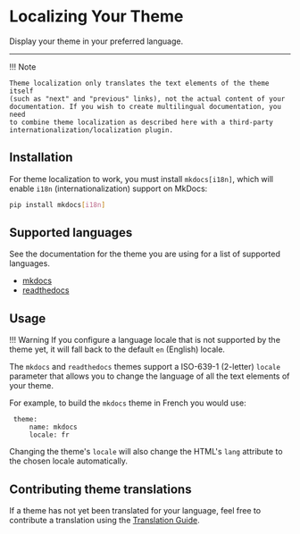 # Localizing Your Theme

Display your theme in your preferred language.

---

!!! Note

    Theme localization only translates the text elements of the theme itself
    (such as "next" and "previous" links), not the actual content of your
    documentation. If you wish to create multilingual documentation, you need
    to combine theme localization as described here with a third-party
    internationalization/localization plugin.

## Installation

For theme localization to work, you must install `mkdocs[i18n]`, which will
enable `i18n` (internationalization) support on MkDocs:

```bash
pip install mkdocs[i18n]
```

## Supported languages

See the documentation for the theme you are using for a list of supported languages.

- [mkdocs]
- [readthedocs]

## Usage

!!! Warning
    If you configure a language locale that is not supported by the theme yet,
    it will fall back to the default `en` (English) locale.

The `mkdocs` and `readthedocs` themes support a ISO-639-1 (2-letter) `locale`
parameter that allows you to change the language of all the text elements of
your theme.

For example, to build the `mkdocs` theme in French you would use:

     theme:
         name: mkdocs
         locale: fr

Changing the theme's `locale` will also change the HTML's `lang` attribute to
the chosen locale automatically.

## Contributing theme translations

If a theme has not yet been translated for your language, feel free to
contribute a translation using the [Translation Guide].

[Translation Guide]: ../dev-guide/translations.md
[mkdocs]: choosing-your-theme.md#mkdocs-locale
[readthedocs]: choosing-your-theme.md#readthedocs-locale
